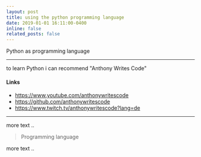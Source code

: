 ```yaml
---
layout: post
title: using the python programming language
date: 2019-01-01 16:11:00-0400
inline: false
related_posts: false
---
```


Python as programming language

---

to learn Python i can recommend "Anthony Writes Code" 

#### Links 

<ul>
    <li><a href="https://www.youtube.com/anthonywritescode">https://www.youtube.com/anthonywritescode</a></li>
    <li><a href="https://github.com/anthonywritescode">https://github.com/anthonywritescode</a></li>
    <li><a href="https://www.twitch.tv/anthonywritescode?lang=de">https://www.twitch.tv/anthonywritescode?lang=de</a></li>
</ul>


---

more text .. 

> Programming language

more text ..
